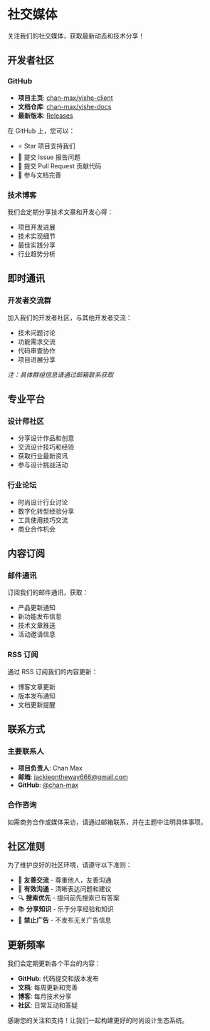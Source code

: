 # 社交媒体

关注我们的社交媒体，获取最新动态和技术分享！

## 开发者社区

### GitHub
- **项目主页**: [chan-max/yishe-client](https://github.com/chan-max/yishe-client)
- **文档仓库**: [chan-max/yishe-docs](https://github.com/chan-max/yishe-docs)
- **最新版本**: [Releases](https://github.com/chan-max/yishe-client/releases/latest)

在 GitHub 上，您可以：
- ⭐ Star 项目支持我们
- 🐛 提交 Issue 报告问题
- 🔧 提交 Pull Request 贡献代码
- 📖 参与文档完善

### 技术博客
我们会定期分享技术文章和开发心得：
- 项目开发进展
- 技术实现细节
- 最佳实践分享
- 行业趋势分析

## 即时通讯

### 开发者交流群
加入我们的开发者社区，与其他开发者交流：
- 技术问题讨论
- 功能需求交流
- 代码审查协作
- 项目进展分享

*注：具体群组信息请通过邮箱联系获取*

## 专业平台

### 设计师社区
- 分享设计作品和创意
- 交流设计技巧和经验
- 获取行业最新资讯
- 参与设计挑战活动

### 行业论坛
- 时尚设计行业讨论
- 数字化转型经验分享
- 工具使用技巧交流
- 商业合作机会

## 内容订阅

### 邮件通讯
订阅我们的邮件通讯，获取：
- 产品更新通知
- 新功能发布信息
- 技术文章推送
- 活动邀请信息

### RSS 订阅
通过 RSS 订阅我们的内容更新：
- 博客文章更新
- 版本发布通知
- 文档更新提醒

## 联系方式

### 主要联系人
- **项目负责人**: Chan Max
- **邮箱**: jackieontheway666@gmail.com
- **GitHub**: [@chan-max](https://github.com/chan-max)

### 合作咨询
如需商务合作或媒体采访，请通过邮箱联系，并在主题中注明具体事项。

## 社区准则

为了维护良好的社区环境，请遵守以下准则：

- 🤝 **友善交流** - 尊重他人，友善沟通
- 📝 **有效沟通** - 清晰表达问题和建议
- 🔍 **搜索优先** - 提问前先搜索已有答案
- 📚 **分享知识** - 乐于分享经验和知识
- 🚫 **禁止广告** - 不发布无关广告信息

## 更新频率

我们会定期更新各个平台的内容：
- **GitHub**: 代码提交和版本发布
- **文档**: 每周更新和完善
- **博客**: 每月技术分享
- **社区**: 日常互动和答疑

感谢您的关注和支持！让我们一起构建更好的时尚设计生态系统。
